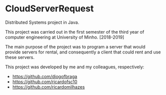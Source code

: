 # CloudServerRequest
Distributed Systems project in Java.

This project was carried out in the first semester of the third year of computer engineering at University of Minho. [2018-2019]

The main purpose of the project was to program a server that would provide servers for rental, and consequently 
a client that could rent and use these servers.

This project was developed by me and my colleagues, respectively:
- https://github.com/diogofbraga
- https://github.com/ricardofsc10
- https://github.com/ricardomilhazes

